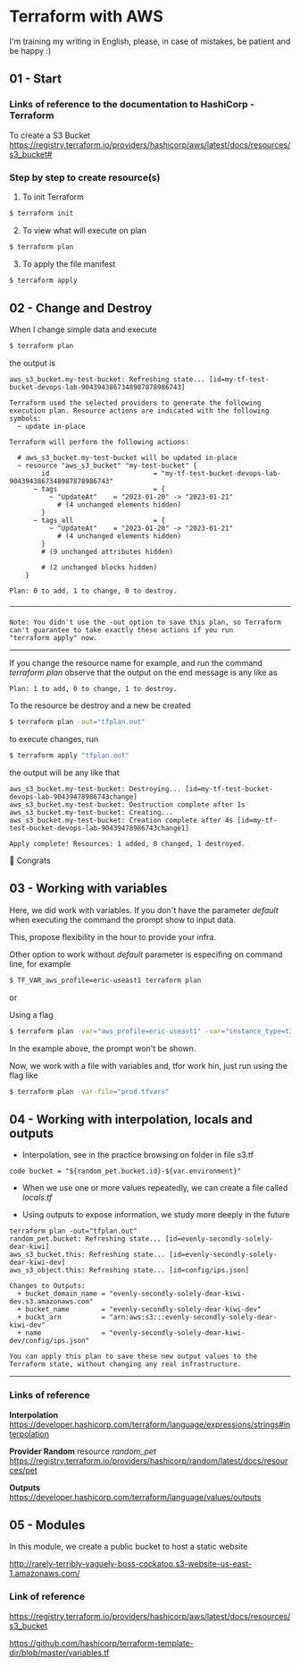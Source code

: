 # Terraform with AWS
I'm training my writing in English, please, in case of mistakes, be patient and be happy :)

## 01 - Start

### Links of reference to the documentation to HashiCorp - Terraform
To create a S3 Bucket 
https://registry.terraform.io/providers/hashicorp/aws/latest/docs/resources/s3_bucket#

### Step by step to create resource(s)
1. To init Terraform
```sh
$ terraform init
```

2. To view what will execute on plan
```sh
$ terraform plan
```

3. To apply the file manifest
```sh
$ terraform apply
```

## 02 - Change and Destroy

When I change simple data and execute
```sh
$ terraform plan
```
the output is

```console
aws_s3_bucket.my-test-bucket: Refreshing state... [id=my-tf-test-bucket-devops-lab-9043943867348987878986743]

Terraform used the selected providers to generate the following execution plan. Resource actions are indicated with the following
symbols:
  ~ update in-place

Terraform will perform the following actions:

  # aws_s3_bucket.my-test-bucket will be updated in-place
  ~ resource "aws_s3_bucket" "my-test-bucket" {
        id                          = "my-tf-test-bucket-devops-lab-9043943867348987878986743"
      ~ tags                        = {
          ~ "UpdateAt"    = "2023-01-20" -> "2023-01-21"
            # (4 unchanged elements hidden)
        }
      ~ tags_all                    = {
          ~ "UpdateAt"    = "2023-01-20" -> "2023-01-21"
            # (4 unchanged elements hidden)
        }
        # (9 unchanged attributes hidden)

        # (2 unchanged blocks hidden)
    }

Plan: 0 to add, 1 to change, 0 to destroy.

───────────────────────────────────────────────────────────────────────────────────────────────────────────────────────────────────────

Note: You didn't use the -out option to save this plan, so Terraform can't guarantee to take exactly these actions if you run
"terraform apply" now.
```

---------------------------------------

If you change the resource name for example, and run the command *terraform plan* observe that the output on the end message is any like as


```console
Plan: 1 to add, 0 to change, 1 to destroy.
```

To the resource be destroy and a new be created 

```sh
$ terraform plan -out="tfplan.out"
```

to execute changes, run

```sh
$ terraform apply "tfplan.out"
```

the output will be any like that

```console
aws_s3_bucket.my-test-bucket: Destroying... [id=my-tf-test-bucket-devops-lab-90439478986743change]
aws_s3_bucket.my-test-bucket: Destruction complete after 1s
aws_s3_bucket.my-test-bucket: Creating...
aws_s3_bucket.my-test-bucket: Creation complete after 4s [id=my-tf-test-bucket-devops-lab-90439478986743change1]

Apply complete! Resources: 1 added, 0 changed, 1 destroyed.
```
:zany_face:	Congrats


## 03 - Working with variables

Here, we did work with variables. If you don't have the parameter *default* when executing the command the prompt show to input data.

This, propose flexibility in the hour to provide your infra.

Other option to work without *default* parameter is especifing on command line, for example

```sh
$ TF_VAR_aws_profile=eric-useast1 terraform plan
```
or

Using a flag
```sh
$ terraform plan -var="aws_profile=eric-useast1" -var="instance_type=t3.large"
```
In the example above, the prompt won't be shown.


Now, we work with a file with variables and, tfor work hin, just run using the flag like
```sh
$ terraform plan -var-file="prod.tfvars"
```

## 04 - Working with interpolation, locals and outputs

- Interpolation, see in the practice browsing on folder in file s3.tf

``code
bucket = "${random_pet.bucket.id}-${var.environment}"
``
- When we use one or more values repeatedly, we can create a file called <em>locals.tf</em>

- Using outputs to expose information, we study more deeply in the future
```console
terraform plan -out="tfplan.out"
random_pet.bucket: Refreshing state... [id=evenly-secondly-solely-dear-kiwi]
aws_s3_bucket.this: Refreshing state... [id=evenly-secondly-solely-dear-kiwi-dev]
aws_s3_object.this: Refreshing state... [id=config/ips.json]

Changes to Outputs:
  + bucket_domain_name = "evenly-secondly-solely-dear-kiwi-dev.s3.amazonaws.com"
  + bucket_name        = "evenly-secondly-solely-dear-kiwi-dev"
  + buckt_arn          = "arn:aws:s3:::evenly-secondly-solely-dear-kiwi-dev"
  + name               = "evenly-secondly-solely-dear-kiwi-dev/config/ips.json"

You can apply this plan to save these new output values to the Terraform state, without changing any real infrastructure.
```
***

### Links of reference
**Interpolation**
https://developer.hashicorp.com/terraform/language/expressions/strings#interpolation

**Provider Random** resource *random_pet*
https://registry.terraform.io/providers/hashicorp/random/latest/docs/resources/pet

**Outputs**
https://developer.hashicorp.com/terraform/language/values/outputs



## 05 - Modules
In this module, we create a public bucket to host a static website

http://rarely-terribly-vaguely-boss-cockatoo.s3-website-us-east-1.amazonaws.com/


### Link of reference
https://registry.terraform.io/providers/hashicorp/aws/latest/docs/resources/s3_bucket

https://github.com/hashicorp/terraform-template-dir/blob/master/variables.tf
